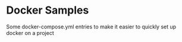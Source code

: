 # Docker Samples

Some docker-compose.yml entries to make it easier to quickly set up docker on a project
